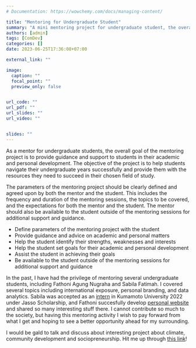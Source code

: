 ```yaml
---
# Documentation: https://wowchemy.com/docs/managing-content/

title: "Mentoring for Undergraduate Student"
summary: "A mini mentoring project for undergraduate student, the overall goal of the mentoring project is to provide guidance and support to students in their academic and personal development. The objective of the project is to help students navigate their undergraduate years successfully and provide them with the resources they need to succeed in their chosen field of study."
authors: [admin]
tags: [ComDev]
categories: []
date: 2023-06-25T17:36:08+07:00

external_link: ""

image:
  caption: ""
  focal_point: ""
  preview_only: false


url_code: ""
url_pdf: ""
url_slides: ""
url_video: ""


slides: ""
---
```


As a mentor for undergraduate students, the overall goal of the mentoring project is to provide guidance and support to students in their academic and personal development. The objective of the project is to help students navigate their undergraduate years successfully and provide them with the resources they need to succeed in their chosen field of study.

The parameters of the mentoring project should be clearly defined and agreed upon by both the mentor and the student. This includes the frequency and duration of the mentoring sessions, the topics to be covered, and the expectations for both the mentor and the student. The mentor should also be available to the student outside of the mentoring sessions for additional support and guidance.

*  Define parameters of the mentoring project with the student
*  Provide guidance and advice on academic and personal matters
*  Help the student identify their strengths, weaknesses and interests
*  Help the student set goals for their academic and personal development
*  Assist the student in achieving their goals
*  Be available to the student outside of the mentoring sessions for additional support and guidance

In the past, I have had the privilege of mentoring several undergraduate students, including Fathoni Agung Nugraha and Sabila Fatimah. I covered several topics including international exposure, personal branding, and data analytics. Sabila was accepted as an [intern](https://www.its.ac.id/biologi/sabila-fatimah-enjoying-life-and-science-in-kumamoto-university-japan/) in Kumamoto University 2022 under Jasso Scholarship, and Fathoni succesfully develop [personal website](https://www.fathoniagung.com) and shared so many interesting stuff there. I cannot contribute so much to the society, but having this mentoring activity I wish to pay forward from what I get and hoping to see a better opportunity ahead for my surrounding. 

I would be gald to talk and discuss about interesting project about climate, community development and sociopreneurship. Hit me up through [this link](https://edodanilyan.com/#contact)!